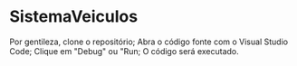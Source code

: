 # SistemaVeiculos
Por gentileza, clone o repositório;
Abra o código fonte com o Visual Studio Code;
Clique em "Debug" ou "Run;
O código será executado.
